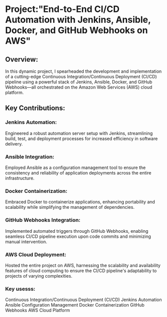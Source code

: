  <h1>Project:"End-to-End CI/CD Automation with Jenkins, Ansible, Docker, and GitHub Webhooks on AWS" </h1>

<h2>Overview:</h2>
<p>In this dynamic project, I spearheaded the development and implementation of a cutting-edge Continuous Integration/Continuous Deployment (CI/CD) pipeline using a powerful stack of Jenkins, Ansible, Docker, and GitHub Webhooks—all orchestrated on the Amazon Web Services (AWS) cloud platform.</p>


<h2>Key Contributions:</h2>
<h3>Jenkins Automation:</h3>
 <p> Engineered a robust automation server setup with Jenkins, streamlining build, test, and deployment processes for increased efficiency in software delivery.</p>

<h3>Ansible Integration: </h3>
<p>Employed Ansible as a configuration management tool to ensure the consistency and reliability of application deployments across the entire infrastructure.</p>

<h3>Docker Containerization:</h3>
<p>Embraced Docker to containerize applications, enhancing portability and scalability while simplifying the management of dependencies.</p>

<h3>GitHub Webhooks Integration:</h3> 
<p>Implemented automated triggers through GitHub Webhooks, enabling seamless CI/CD pipeline execution upon code commits and minimizing manual intervention.</p>


<h3>AWS Cloud Deployment: </h3>
<p>Hosted the entire project on AWS, harnessing the scalability and availability features of cloud computing to ensure the CI/CD pipeline's adaptability to projects of varying complexities.</p>

<h3>Key usesss:</h3>
<p>Continuous Integration/Continuous Deployment (CI/CD)
Jenkins Automation
Ansible Configuration Management
Docker Containerization
GitHub Webhooks
AWS Cloud Platform</p>










